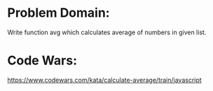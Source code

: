 # Problem Domain:
Write function avg which calculates average of numbers in given list.

# Code Wars: 
https://www.codewars.com/kata/calculate-average/train/javascript
